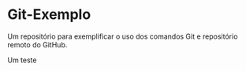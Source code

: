 # Git-Exemplo
Um repositório para exemplificar o uso dos comandos Git e repositório remoto do GitHub.

Um teste
